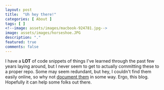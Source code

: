 ```yaml
---
layout: post
title:  "Uh hey there!"
categories: [ About ]
tags: [ ]
<!--image: assets/images/macbook-924781.jpg-->
image: assets/images/horseshoe.JPG
description: "."
featured: true
comments: false
---
```


I have a <b>LOT</b> of code snippets of things I've learned through the past few years laying around, but I never seem to get to actually committing these to a proper repo. Some may seem redundant, but hey, I couldn't find them easily online, so why not <a href="https://twitter.com/NogaRot/status/1488957048079454210" target="_blank">document them</a> in some way.
Ergo, this blog. Hopefully it can help some folks out there.
